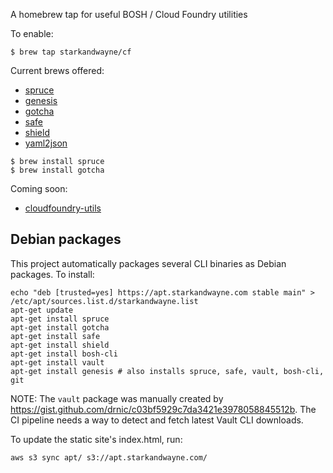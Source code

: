 A homebrew tap for useful BOSH / Cloud Foundry utilities

To enable:

```
$ brew tap starkandwayne/cf
```

Current brews offered:

- [spruce](https://github.com/geofffranks/spruce)
- [genesis](https://github.com/starkandwayne/genesis)
- [gotcha](https://github.com/starkandwayne/gotcha)
- [safe](https://github.com/starkandwayne/safe)
- [shield](https://github.com/starkandwayne/shield)
- [yaml2json](https://github.com/bronze1man/go-yaml2json)

```
$ brew install spruce
$ brew install gotcha
```

Coming soon:
- [cloudfoundry-utils](https://github.com/starkandwayne/cloudfoundry-utils)

## Debian packages

This project automatically packages several CLI binaries as Debian packages. To install:

```
echo "deb [trusted=yes] https://apt.starkandwayne.com stable main" > /etc/apt/sources.list.d/starkandwayne.list
apt-get update
apt-get install spruce
apt-get install gotcha
apt-get install safe
apt-get install shield
apt-get install bosh-cli
apt-get install vault
apt-get install genesis # also installs spruce, safe, vault, bosh-cli, git
```

NOTE: The `vault` package was manually created by https://gist.github.com/drnic/c03bf5929c7da3421e3978058845512b. The CI pipeline needs a way to detect and fetch latest Vault CLI downloads.

To update the static site's index.html, run:

```
aws s3 sync apt/ s3://apt.starkandwayne.com/
```
